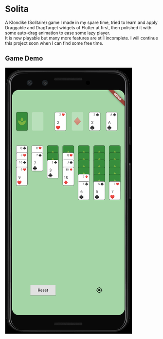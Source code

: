 # Solita

A Klondike (Solitaire) game I made in my spare time, tried to learn and apply Draggable and DragTarget widgets of Flutter at first, then polished it with some auto-drag animation to ease some lazy player.  
It is now playable but many more features are still incomplete. I will continue this project soon when I can find some free time.

## Game Demo
![Screen Demo](https://github.com/kai618/solita/blob/master/assets/demo/solita_0.5.gif)
